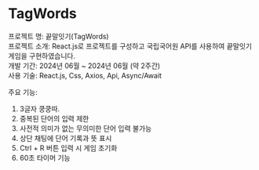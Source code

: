# TagWords

프로젝트 명: 끝말잇기(TagWords) <br />
프로젝트 소개: React.js로 프로젝트를 구성하고 국립국어원 API를 사용하여 끝말잇기 게임을 구현하였습니다.  <br />
개발 기간: 2024년 06월 ~ 2024년 06월 (약 2주간)  <br />
사용 기술: React.js, Css, Axios, Api, Async/Await  <br />

주요 기능: 
1. 3글자 쿵쿵따.
2. 중복된 단어의 입력 제한
3. 사전적 의미가 없는 무의미한 단어 입력 불가능
4. 상단 채팅에 단어 기록과 뜻 표시
5. Ctrl + R 버튼 입력 시 게임 초기화
6. 60초 타이머 기능
